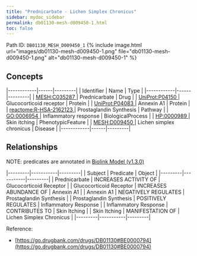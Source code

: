 ```yaml
---
title: "Prednicarbate - Lichen Simplex Chronicus"
sidebar: mydoc_sidebar
permalink: db01130-mesh-d009450-1.html
toc: false 
---
```



Path ID: `DB01130_MESH_D009450_1`
{% include image.html url="images/db01130-mesh-d009450-1.png" file="db01130-mesh-d009450-1.png" alt="db01130-mesh-d009450-1" %}

## Concepts

|------------|------|---------|
| Identifier | Name | Type    |
|------------|------|---------|
| <a href="https://identifiers.org/MESH:C035287">MESH:C035287 </a> | Prednicarbate | Drug |
| <a href="https://identifiers.org/UniProt:P04150">UniProt:P04150 </a> | Glucocorticoid receptor | Protein |
| <a href="https://identifiers.org/UniProt:P04083">UniProt:P04083 </a> | Annexin A1 | Protein |
| <a href="https://identifiers.org/reactome:R-HSA-2162123">reactome:R-HSA-2162123 </a> | Prostaglandin Synthesis | Pathway |
| <a href="https://identifiers.org/GO:0006954">GO:0006954 </a> | Inflammatory response | BiologicalProcess |
| <a href="https://identifiers.org/HP:0000989">HP:0000989 </a> | Skin itching | PhenotypicFeature |
| <a href="https://identifiers.org/MESH:D009450">MESH:D009450 </a> | Lichen simplex chronicus | Disease |
|------------|------|---------|

## Relationships


NOTE: predicates are annotated in <a href="https://github.com/biolink/biolink-model/releases/tag/v1.3.0">Biolink Model (v1.3.0)</a>

|---------|-----------|---------|
| Subject | Predicate | Object  |
|---------|-----------|---------|
| Prednicarbate | INCREASES ACTIVITY OF | Glucocorticoid Receptor |
| Glucocorticoid Receptor | INCREASES ABUNDANCE OF | Annexin A1 |
| Annexin A1 | NEGATIVELY REGULATES | Prostaglandin Synthesis |
| Prostaglandin Synthesis | POSITIVELY REGULATES | Inflammatory Response |
| Inflammatory Response | CONTRIBUTES TO | Skin Itching |
| Skin Itching | MANIFESTATION OF | Lichen Simplex Chronicus |
|---------|-----------|---------|

Reference: 
  - [https://go.drugbank.com/drugs/DB01130#BE0000794](https://go.drugbank.com/drugs/DB01130#BE0000794)
